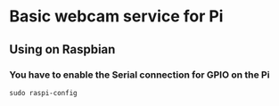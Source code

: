 # Basic webcam service for Pi



## Using on Raspbian

### You have to enable the Serial connection for GPIO on the Pi

```
sudo raspi-config
```

